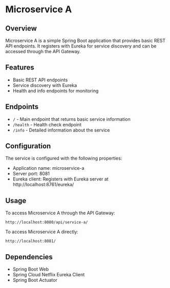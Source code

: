 # Microservice A

## Overview
Microservice A is a simple Spring Boot application that provides basic REST API endpoints. It registers with Eureka for service discovery and can be accessed through the API Gateway.

## Features
- Basic REST API endpoints
- Service discovery with Eureka
- Health and info endpoints for monitoring

## Endpoints
- `/` - Main endpoint that returns basic service information
- `/health` - Health check endpoint
- `/info` - Detailed information about the service

## Configuration
The service is configured with the following properties:
- Application name: microservice-a
- Server port: 8081
- Eureka client: Registers with Eureka server at http://localhost:8761/eureka/

## Usage
To access Microservice A through the API Gateway:
```
http://localhost:8080/api/service-a/
```

To access Microservice A directly:
```
http://localhost:8081/
```

## Dependencies
- Spring Boot Web
- Spring Cloud Netflix Eureka Client
- Spring Boot Actuator
